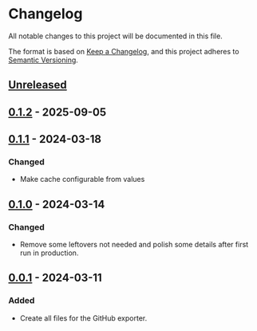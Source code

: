 # Changelog

All notable changes to this project will be documented in this file.

The format is based on [Keep a Changelog](https://keepachangelog.com/en/1.0.0/),
and this project adheres to [Semantic Versioning](https://semver.org/spec/v2.0.0.html).

## [Unreleased]

## [0.1.2] - 2025-09-05

## [0.1.1] - 2024-03-18

### Changed

- Make cache configurable from values


## [0.1.0] - 2024-03-14

### Changed

- Remove some leftovers not needed and polish some details after first run in production.


## [0.0.1] - 2024-03-11

### Added

- Create all files for the GitHub exporter.

[Unreleased]: https://github.com/giantswarm/release-exporter/compare/v0.1.2...HEAD
[0.1.2]: https://github.com/giantswarm/release-exporter/compare/v0.1.1...v0.1.2
[0.1.1]: https://github.com/giantswarm/release-exporter/compare/v0.1.0...v0.1.1
[0.1.0]: https://github.com/giantswarm/release-exporter/compare/v0.0.1...v0.1.0
[0.0.1]: https://github.com/giantswarm/release-exporter/compare/v0.0.1...v0.0.1
